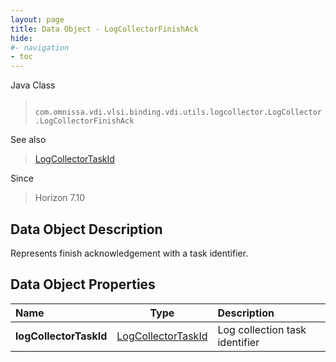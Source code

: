 ```yaml
---
layout: page
title: Data Object - LogCollectorFinishAck
hide:
#- navigation
- toc
---
```






Java Class
> ` com.omnissa.vdi.vlsi.binding.vdi.utils.logcollector.LogCollector.LogCollectorFinishAck`

See also
> [LogCollectorTaskId](vdi.entity.LogCollectorTaskId.md)

Since
> Horizon 7.10


## Data Object Description

Represents finish acknowledgement with a task identifier.

## Data Object Properties

 Name | Type | Description
:---|:---:|:---
**logCollectorTaskId**| [LogCollectorTaskId](vdi.entity.LogCollectorTaskId.md)|  Log collection task identifier


 
